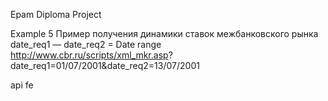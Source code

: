 Epam Diploma Project

Example 5
Пример получения динамики ставок межбанковского рынка date_req1 — date_req2 = Date range http://www.cbr.ru/scripts/xml_mkr.asp?
date_req1=01/07/2001&date_req2=13/07/2001

api
fe

